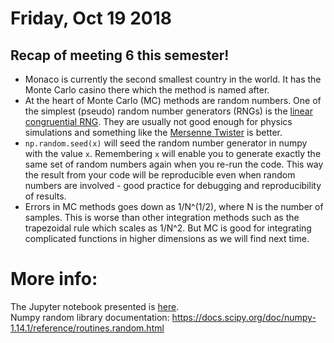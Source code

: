 # Friday, Oct 19 2018

## Recap of meeting 6 this semester!
- Monaco is currently the second smallest country in the world. It has the Monte Carlo casino there which the method is named after.
- At the heart of Monte Carlo (MC) methods are random numbers. One of the simplest (pseudo) random number generators (RNGs) is the [linear congruential RNG](https://en.wikipedia.org/wiki/Linear_congruential_generator). They are usually not good enough for physics simulations and something like the [Mersenne Twister](https://en.wikipedia.org/wiki/Mersenne_Twister) is better. 
- ```np.random.seed(x)``` will seed the random number generator in numpy with the value `x`. Remembering `x` will enable you to generate exactly the same set of random numbers again when you re-run the code. This way the result from your code will be reproducible even when random numbers are involved - good practice for debugging and reproducibility of results.
- Errors in MC methods goes down as 1/N^(1/2), where N is the number of samples. This is worse than other integration methods such as the trapezoidal rule which scales as 1/N^2. But MC is good for integrating complicated functions in higher dimensions as we will find next time.

# More info:
The Jupyter notebook presented is [here](https://github.com/prickly-pythons/prickly-pythons/blob/master/code_from_meetings/Monte%20Carlo/Monte%20Carlo.ipynb).
<br>
Numpy random library documentation: https://docs.scipy.org/doc/numpy-1.14.1/reference/routines.random.html
